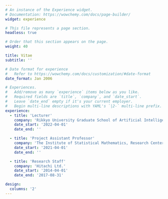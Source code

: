 ```yaml
---
# An instance of the Experience widget.
# Documentation: https://wowchemy.com/docs/page-builder/
widget: experience

# This file represents a page section.
headless: true

# Order that this section appears on the page.
weight: 40

title: Vitae
subtitle: ''

# Date format for experience
#   Refer to https://wowchemy.com/docs/customization/#date-format
date_format: Jan 2006

# Experiences.
#   Add/remove as many `experience` items below as you like.
#   Required fields are `title`, `company`, and `date_start`.
#   Leave `date_end` empty if it's your current employer.
#   Begin multi-line descriptions with YAML's `|2-` multi-line prefix.
experience:
  - title: 'Lecturer'
    company: 'Rikkyo University Graduate School of Artificial Intelligence and Science'
    date_start: '2022-04-01'
    date_end: ''

  - title: 'Project Assistant Professor'
    company: 'The Institute of Statistical Mathematics, Research Center for Statistical Machine Learning'
    date_start: '2021-04-01'
    date_end: ''

  - title: 'Research Staff'
    company: 'Hitachi Ltd.'
    date_start: '2014-04-01'
    date_end: '2017-08-31'

design:
  columns: '2'
---
```

